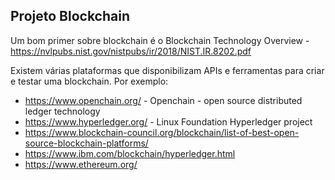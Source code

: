 ## Projeto Blockchain

Um bom primer sobre blockchain é o Blockchain Technology Overview - https://nvlpubs.nist.gov/nistpubs/ir/2018/NIST.IR.8202.pdf

Existem várias plataformas que disponibilizam APIs e ferramentas para criar e testar uma blockchain. Por exemplo:
+ https://www.openchain.org/ - Openchain - open source distributed ledger technology
+ https://www.hyperledger.org/ - Linux Foundation Hyperledger project
+ https://www.blockchain-council.org/blockchain/list-of-best-open-source-blockchain-platforms/
+ https://www.ibm.com/blockchain/hyperledger.html
+ https://www.ethereum.org/
